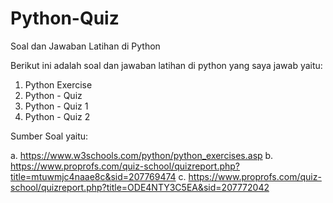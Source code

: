 # Python-Quiz
Soal dan Jawaban Latihan di Python

Berikut ini adalah soal dan jawaban latihan di python yang saya jawab yaitu:

1. Python Exercise
2. Python - Quiz
3. Python - Quiz 1
4. Python - Quiz 2



Sumber Soal yaitu: 

a. https://www.w3schools.com/python/python_exercises.asp
b. https://www.proprofs.com/quiz-school/quizreport.php?title=mtuwmjc4naae8c&sid=207769474
c. https://www.proprofs.com/quiz-school/quizreport.php?title=ODE4NTY3C5EA&sid=207772042
